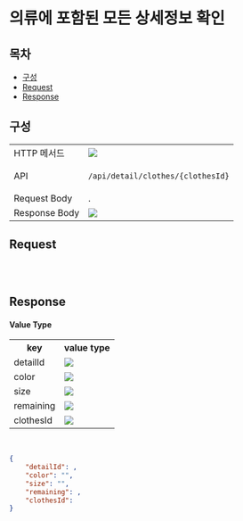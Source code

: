 # 의류에 포함된 모든 상세정보 확인

## 목차

- [구성](#구성)
- [Request](#request)
- [Response](#response)

## 구성

<table>
<tr>
  <td>HTTP 메서드</td>
  <td>
    <img src="https://img.shields.io/badge/GET-green">
  </td>
</tr>
<tr>
  <td>API</td>
  <td>

  `/api/detail/clothes/{clothesId}`

  </td>
</tr>
<tr>
  <td>Request Body</td>
  <td>
    .
  </td>
</tr>
<tr>
  <td>Response Body</td>
  <td>
    <img src="https://img.shields.io/badge/JSON-purple">
  </td>
</tr>
</table>

## Request

```json

```

<br/>

## Response

#### Value Type 
<table>
<tr>
  <th>key</th>
  <th>value type</th>
</tr>
<tr>
    <td>detailId</td>
    <td><img src="https://img.shields.io/badge/number-grey"></td>
</tr>
<tr>
    <td>color</td>
    <td><img src="https://img.shields.io/badge/string-grey"></td>
</tr>
<tr>
    <td>size</td>
    <td><img src="https://img.shields.io/badge/string-grey"></td>
</tr>
<tr>
    <td>remaining</td>
    <td><img src="https://img.shields.io/badge/number-grey"></td>
</tr>
<tr>
    <td>clothesId</td>
    <td><img src="https://img.shields.io/badge/number-grey"></td>
</tr>
</table>

<br/>

```json
{
    "detailId": ,
    "color": "",
    "size": "",
    "remaining": ,
    "clothesId": 
}
```

<br/>
